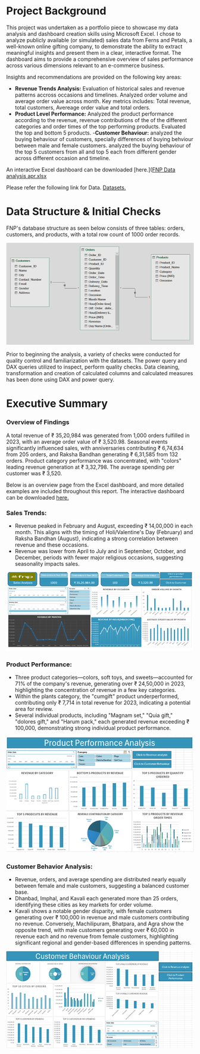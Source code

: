 # Project Background
This project was undertaken as a portfolio piece to showcase my data analysis and dashboard creation skills using Microsoft Excel. 
I chose to analyze publicly available (or simulated) sales data from Ferns and Petals, a well-known online gifting company, to demonstrate the ability to extract meaningful insights and present them in a clear, interactive format. 
The dashboard aims to provide a comprehensive overview of sales performance across various dimensions relevant to an e-commerce business.

Insights and recommendations are provided on the following key areas:

- **Revenue Trends Analysis:** Evaluation of historical sales and revenue patterns accross occasions and timelines. Analyzed order volume and average order value across month. Key metrics includes: Total revenue, total customers, Avereage order value and total orders.
- **Product Level Performance:** Analyzed the product performance according to the revenue, revenue contributions of the of the different categories and order times of the top performing products. Evaluated the top and bottom 5 products.
-**Customer Behaviour:** analyzed the buying behaviour of customers, specially differences of buying behviour between male and female customers. analyzed the buying behaviour of the top 5 customers from all and top 5 each from different gender across different occasion and timeline.

An interactive Excel dashboard can be downloaded [here.]([FNP Data analysis apr.xlsx](https://github.com/subhaansd5/FNP-Sales-analysis/raw/main/FNP%20Data%20analysis%20apr.xlsx)

Please refer the following link for Data. [Datasets.](https://github.com/subhaansd5/FNP-Sales-analysis/tree/bda27816c761af9220e035676c3668f8a66a33da/Data)

# Data Structure & Initial Checks

FNP's database structure as seen below consists of three tables: orders, customers, and products, with a total row count of 1000 order records.

![FNP's ERD](https://github.com/subhaansd5/FNP-Sales-analysis/blob/56cb605f2cc462077aac926127b2b65b37ed623b/Data%20Structure.png)

Prior to beginning the analysis, a variety of checks were conducted for quality control and familiarization with the datasets. 
The power query and DAX queries utilized to inspect, perform quality checks. Data cleaning, transformation and creation of calculated columns and calculated measures has been done using DAX and power query.

#   Executive Summary

###   Overview of Findings

A total revenue of ₹ 35,20,984 was generated from 1,000 orders fulfilled in 2023, with an average order value of ₹ 3,520.98. Seasonal events significantly influenced sales, with anniversaries contributing ₹ 6,74,634 from 205 orders, and Raksha Bandhan generating ₹ 6,31,585 from 132 orders. Product category performance was concentrated, with "colors" leading revenue generation at ₹ 3,32,798. The average spending per customer was ₹ 3,520.

Below is an overview page from the Excel dashboard, and more detailed examples are included throughout this report. The interactive dashboard can be downloaded [here.](https://github.com/subhaansd5/FNP-Sales-analysis/blob/4653f0dc7d7f49b1b2ea55971812f5897328f1c2/Dashboard.xlsx)

###   Sales Trends:

* Revenue peaked in February and August, exceeding ₹ 14,00,000 in each month. This aligns with the timing of Holi/Valentine's Day (February) and Raksha Bandhan (August), indicating a strong correlation between revenue and these occasions.
* Revenue was lower from April to July and in September, October, and December, periods with fewer major religious occasions, suggesting seasonality impacts sales.

![Sales Trends](https://github.com/subhaansd5/FNP-Sales-analysis/blob/a9e19560b514a9c1778c49bbe6f089efde5121fe/Revenue%20Analysis.png)

###   Product Performance:

* Three product categories—colors, soft toys, and sweets—accounted for 71% of the company's revenue, generating over ₹ 24,50,000 in 2023, highlighting the concentration of revenue in a few key categories.
* Within the plants category, the "cumgift" product underperformed, contributing only ₹ 7,714 in total revenue for 2023, indicating a potential area for review.
* Several individual products, including "Magnam set," "Quia gift," "dolores gift," and "Harum pack," each generated revenue exceeding ₹ 100,000, demonstrating strong individual product performance. 

![Product Performance](https://github.com/subhaansd5/FNP-Sales-analysis/blob/a9e19560b514a9c1778c49bbe6f089efde5121fe/Product%20Performance.png)

###   Customer Behavior Analysis:

* Revenue, orders, and average spending are distributed nearly equally between female and male customers, suggesting a balanced customer base.
* Dhanbad, Imphal, and Kavali each generated more than 25 orders, identifying these cities as key markets for order volume.
* Kavali shows a notable gender disparity, with female customers generating over ₹ 100,000 in revenue and male customers contributing no revenue. Conversely, Machilipuram, Bhatpara, and Agra show the opposite trend, with male customers generating over ₹ 60,000 in revenue each and no revenue from female customers, highlighting significant regional and gender-based differences in spending patterns.

![Customer Behaviour analysis](https://github.com/subhaansd5/FNP-Sales-analysis/blob/a9e19560b514a9c1778c49bbe6f089efde5121fe/Customer%20Behaviour.png)






